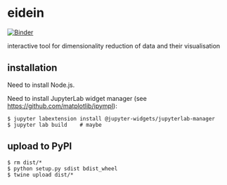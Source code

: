 # eidein

[![Binder](https://mybinder.org/badge_logo.svg)](https://mybinder.org/v2/gh/podondra/eidein/master?labpath=examples%2Fexample.ipynb)

interactive tool for dimensionality reduction of data and their visualisation

## installation

Need to install Node.js.

Need to install JupyterLab widget manager (see https://github.com/matplotlib/ipympl):

    $ jupyter labextension install @jupyter-widgets/jupyterlab-manager
    $ jupyter lab build    # maybe

## upload to PyPI

    $ rm dist/*
    $ python setup.py sdist bdist_wheel
    $ twine upload dist/*
